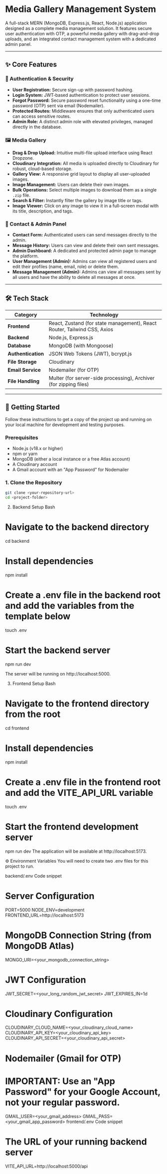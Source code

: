 # Media Gallery Management System

A full-stack MERN (MongoDB, Express.js, React, Node.js) application designed as a complete media management solution. It features secure user authentication with OTP, a powerful media gallery with drag-and-drop uploads, and an integrated contact management system with a dedicated admin panel.

---

## ✨ Core Features

### 🔑 Authentication & Security

* **User Registration:** Secure sign-up with password hashing.
* **Login System:** JWT-based authentication to protect user sessions.
* **Forgot Password:** Secure password reset functionality using a one-time password (OTP) sent via email (Nodemailer).
* **Protected Routes:** Middleware ensures that only authenticated users can access sensitive routes.
* **Admin Role:** A distinct admin role with elevated privileges, managed directly in the database.

### 🖼️ Media Gallery

* **Drag & Drop Upload:** Intuitive multi-file upload interface using React Dropzone.
* **Cloudinary Integration:** All media is uploaded directly to Cloudinary for robust, cloud-based storage.
* **Gallery View:** A responsive grid layout to display all user-uploaded images.
* **Image Management:** Users can delete their own images.
* **Bulk Operations:** Select multiple images to download them as a single `.zip` file.
* **Search & Filter:** Instantly filter the gallery by image title or tags.
* **Image Viewer:** Click on any image to view it in a full-screen modal with its title, description, and tags.

### 📨 Contact & Admin Panel

* **Contact Form:** Authenticated users can send messages directly to the admin.
* **Message History:** Users can view and delete their own sent messages.
* **Admin Dashboard:** A dedicated and protected admin page to manage the platform.
* **User Management (Admin):** Admins can view all registered users and edit their profiles (name, email, role) or delete them.
* **Message Management (Admin):** Admins can view all messages sent by all users and have the ability to delete all messages at once.

---

## 🛠️ Tech Stack

| Category         | Technology                                                              |
| ---------------- | ----------------------------------------------------------------------- |
| **Frontend** | React, Zustand (for state management), React Router, Tailwind CSS, Axios |
| **Backend** | Node.js, Express.js                                                     |
| **Database** | MongoDB (with Mongoose)                                                 |
| **Authentication** | JSON Web Tokens (JWT), bcrypt.js                                  |
| **File Storage** | Cloudinary                                                              |
| **Email Service** | Nodemailer (for OTP)                                                    |
| **File Handling** | Multer (for server-side processing), Archiver (for zipping files)       |

---

## 🚀 Getting Started

Follow these instructions to get a copy of the project up and running on your local machine for development and testing purposes.

### Prerequisites

* Node.js (v18.x or higher)
* npm or yarn
* MongoDB (either a local instance or a free Atlas account)
* A Cloudinary account
* A Gmail account with an "App Password" for Nodemailer

### 1. Clone the Repository

```bash
git clone <your-repository-url>
cd <project-folder>
```
2. Backend Setup
Bash

# Navigate to the backend directory
cd backend

# Install dependencies
npm install

# Create a .env file in the backend root and add the variables from the template below
touch .env

# Start the backend server
npm run dev

The server will be running on http://localhost:5000.

3. Frontend Setup
Bash

# Navigate to the frontend directory from the root
cd frontend

# Install dependencies
npm install

# Create a .env file in the frontend root and add the VITE_API_URL variable
touch .env

# Start the frontend development server
npm run dev
The application will be available at http://localhost:5173.

⚙️ Environment Variables
You will need to create two .env files for this project to run.

backend/.env
Code snippet

# Server Configuration
PORT=5000
NODE_ENV=development
FRONTEND_URL=http://localhost:5173

# MongoDB Connection String (from MongoDB Atlas)
MONGO_URI=<your_mongodb_connection_string>

# JWT Configuration
JWT_SECRET=<your_long_random_jwt_secret>
JWT_EXPIRES_IN=1d

# Cloudinary Configuration
CLOUDINARY_CLOUD_NAME=<your_cloudinary_cloud_name>
CLOUDINARY_API_KEY=<your_cloudinary_api_key>
CLOUDINARY_API_SECRET=<your_cloudinary_api_secret>

# Nodemailer (Gmail for OTP)
# IMPORTANT: Use an "App Password" for your Google Account, not your regular password.
GMAIL_USER=<your_gmail_address>
GMAIL_PASS=<your_gmail_app_password>
frontend/.env
Code snippet

# The URL of your running backend server
VITE_API_URL=http://localhost:5000/api


